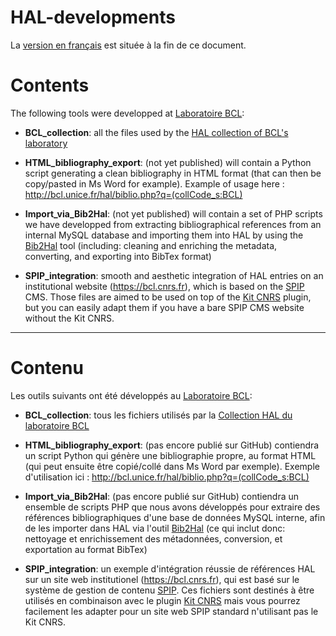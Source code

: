# HAL-developments #

La [version en français](#contenu) est située à la fin de ce document.

# Contents #

The following tools were developped at [Laboratoire BCL](https://bcl.cnrs.fr):

- **BCL_collection**: all the files used by the [HAL collection of BCL's laboratory](https://hal.archives-ouvertes.fr/BCL/)

- **HTML_bibliography_export**: (not yet published) will contain a Python script generating a clean bibliography in HTML format (that can then be copy/pasted in Ms Word for example). Example of usage here : http://bcl.unice.fr/hal/biblio.php?q=(collCode_s:BCL)

- **Import_via_Bib2Hal**: (not yet published) will contain a set of PHP scripts we have developped from extracting bibliographical references from an internal MySQL database and importing them into HAL by using the [Bib2Hal](https://doc.archives-ouvertes.fr/bib2hal/) tool (including: cleaning and enriching the metadata, converting, and exporting into BibTex format)

- **SPIP_integration**: smooth and aesthetic integration of HAL entries on an institutional website (https://bcl.cnrs.fr), which is based on the [SPIP](https://www.spip.net) CMS. Those files are aimed to be used on top of the [Kit CNRS](http://kit-web.cnrs.fr/Harmoweb/) plugin, but you can easily adapt them if you have a bare SPIP CMS website without the Kit CNRS.

------------------------------------------------------------------------------------------------------------------

# Contenu #

Les outils suivants ont été développés au [Laboratoire BCL](https://bcl.cnrs.fr):

- **BCL_collection**: tous les fichiers utilisés par la [Collection HAL du laboratoire BCL](https://hal.archives-ouvertes.fr/BCL/)

- **HTML_bibliography_export**: (pas encore publié sur GitHub) contiendra un script Python qui génère une bibliographie propre, au format HTML (qui peut ensuite être copié/collé dans Ms Word par exemple). Exemple d'utilisation ici : http://bcl.unice.fr/hal/biblio.php?q=(collCode_s:BCL)

- **Import_via_Bib2Hal**: (pas encore publié sur GitHub) contiendra un ensemble de scripts PHP que nous avons développés pour extraire des références bibliographiques d'une base de données MySQL interne, afin de les importer dans HAL via l'outil [Bib2Hal](https://doc.archives-ouvertes.fr/bib2hal/) (ce qui inclut donc: nettoyage et enrichissement des métadonnées, conversion, et exportation au format BibTex)

- **SPIP_integration**: un exemple d'intégration réussie de références HAL sur un site web institutionel (https://bcl.cnrs.fr), qui est basé sur le système de gestion de contenu [SPIP](https://www.spip.net). Ces fichiers sont destinés à être utilisés en combinaison avec le plugin [Kit CNRS](http://kit-web.cnrs.fr/Harmoweb/) mais vous pourrez facilement les adapter pour un site web SPIP standard n'utilisant pas le Kit CNRS.
